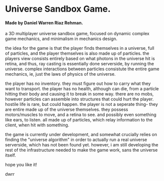 # Universe Sandbox Game.
#### Made by Daniel Warren Riaz Rehman.

a 3D multiplayer universe sandbox game, focused on dynamic complex game mechanics, and minimalism in mechanics design.

the idea for the game is that the player finds themselves in a universe, full of particles, and the player themselves is also made up of particles. the players view consists entirely based on what photons in the universe hit is retina, and thus, ray casting is essentially done serverside, by running the universe. complex interactions between particles consistute the entire game mechanics, ie, just the laws of physics of the universe.

the player has no inventory. they must figure out how to carry what they want to transport. 
the player has no health, although can die, from a particle hitting their body and causing it to break in some way. 
there are no mobs, however particles can assemble into structures that could hurt the player. hostile life is rare, but could happen.
the player is not a seperate thing- they are entire made up of the universe themselves. they possess motors/muscles to move, and a retina to see. and possibly even something like ears, to listen. all made up of particles, which relay information to the client, when hit with something.

the game is currently under development, and somewhat crucially relies on finding the "universe algorithm" in order to actually run a real universe serverside, which has not been found yet. however, i am still developing the rest of the infrastructure needed to make the game work, sans the universe itself. 

hope you like it!

dwrr